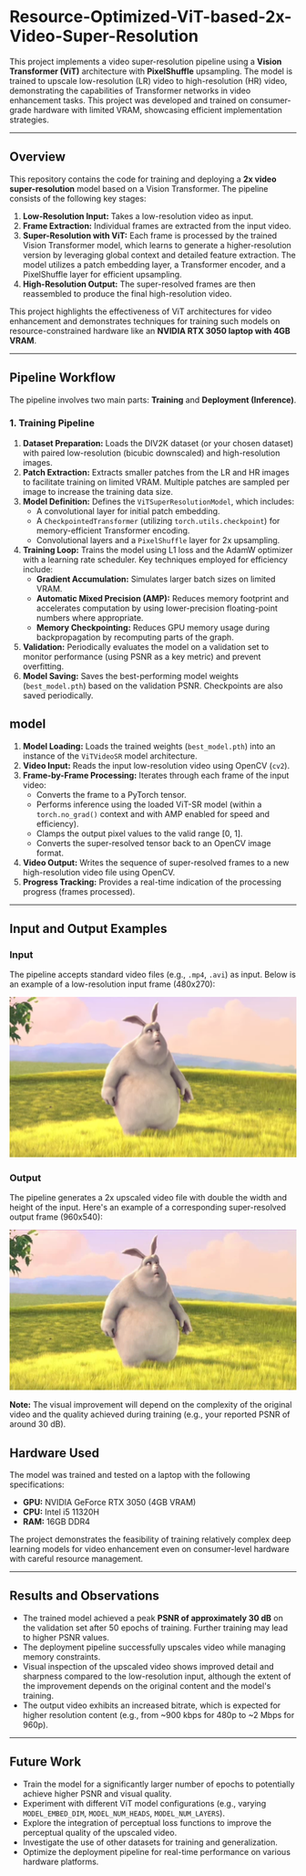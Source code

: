 # Resource-Optimized-ViT-based-2x-Video-Super-Resolution
This project implements a video super-resolution pipeline using a **Vision Transformer (ViT)** architecture with **PixelShuffle** upsampling. The model is trained to upscale low-resolution (LR) video to high-resolution (HR) video, demonstrating the capabilities of Transformer networks in video enhancement tasks. This project was developed and trained on consumer-grade hardware with limited VRAM, showcasing efficient implementation strategies.

---

## Overview

This repository contains the code for training and deploying a **2x video super-resolution** model based on a Vision Transformer. The pipeline consists of the following key stages:

1.  **Low-Resolution Input:** Takes a low-resolution video as input.
2.  **Frame Extraction:** Individual frames are extracted from the input video.
3.  **Super-Resolution with ViT:** Each frame is processed by the trained Vision Transformer model, which learns to generate a higher-resolution version by leveraging global context and detailed feature extraction. The model utilizes a patch embedding layer, a Transformer encoder, and a PixelShuffle layer for efficient upsampling.
4.  **High-Resolution Output:** The super-resolved frames are then reassembled to produce the final high-resolution video.

This project highlights the effectiveness of ViT architectures for video enhancement and demonstrates techniques for training such models on resource-constrained hardware like an **NVIDIA RTX 3050 laptop with 4GB VRAM**.

---

## Pipeline Workflow

The pipeline involves two main parts: **Training** and **Deployment (Inference)**.

### 1. Training Pipeline

1.  **Dataset Preparation:** Loads the DIV2K dataset (or your chosen dataset) with paired low-resolution (bicubic downscaled) and high-resolution images.
2.  **Patch Extraction:** Extracts smaller patches from the LR and HR images to facilitate training on limited VRAM. Multiple patches are sampled per image to increase the training data size.
3.  **Model Definition:** Defines the `ViTSuperResolutionModel`, which includes:
    * A convolutional layer for initial patch embedding.
    * A `CheckpointedTransformer` (utilizing `torch.utils.checkpoint`) for memory-efficient Transformer encoding.
    * Convolutional layers and a `PixelShuffle` layer for 2x upsampling.
4.  **Training Loop:** Trains the model using L1 loss and the AdamW optimizer with a learning rate scheduler. Key techniques employed for efficiency include:
    * **Gradient Accumulation:** Simulates larger batch sizes on limited VRAM.
    * **Automatic Mixed Precision (AMP):** Reduces memory footprint and accelerates computation by using lower-precision floating-point numbers where appropriate.
    * **Memory Checkpointing:** Reduces GPU memory usage during backpropagation by recomputing parts of the graph.
5.  **Validation:** Periodically evaluates the model on a validation set to monitor performance (using PSNR as a key metric) and prevent overfitting.
6.  **Model Saving:** Saves the best-performing model weights (`best_model.pth`) based on the validation PSNR. Checkpoints are also saved periodically.






## model 
1.  **Model Loading:** Loads the trained weights (`best_model.pth`) into an instance of the `ViTVideoSR` model architecture.
2.  **Video Input:** Reads the input low-resolution video using OpenCV (`cv2`).
3.  **Frame-by-Frame Processing:** Iterates through each frame of the input video:
    * Converts the frame to a PyTorch tensor.
    * Performs inference using the loaded ViT-SR model (within a `torch.no_grad()` context and with AMP enabled for speed and efficiency).
    * Clamps the output pixel values to the valid range [0, 1].
    * Converts the super-resolved tensor back to an OpenCV image format.
4.  **Video Output:** Writes the sequence of super-resolved frames to a new high-resolution video file using OpenCV.
5.  **Progress Tracking:** Provides a real-time indication of the processing progress (frames processed).

---

## Input and Output Examples

### Input

The pipeline accepts standard video files (e.g., `.mp4`, `.avi`) as input. Below is an example of a low-resolution input frame (480x270):

![Low-Resolution Input Frame](pic_1.png)

### Output

The pipeline generates a 2x upscaled video file with double the width and height of the input. Here's an example of a corresponding super-resolved output frame (960x540):

![High-Resolution Output Frame](pic_2.png)

**Note:** The visual improvement will depend on the complexity of the original video and the quality achieved during training (e.g., your reported PSNR of around 30 dB).



## Hardware Used

The model was trained and tested on a laptop with the following specifications:

* **GPU:** NVIDIA GeForce RTX 3050 (4GB VRAM)
* **CPU:** Intel i5 11320H
* **RAM:** 16GB DDR4

The project demonstrates the feasibility of training relatively complex deep learning models for video enhancement even on consumer-level hardware with careful resource management.

---

## Results and Observations

* The trained model achieved a peak **PSNR of approximately 30 dB** on the validation set after 50 epochs of training. Further training may lead to higher PSNR values.
* The deployment pipeline successfully upscales video while managing memory constraints.
* Visual inspection of the upscaled video shows improved detail and sharpness compared to the low-resolution input, although the extent of the improvement depends on the original content and the model's training.
* The output video exhibits an increased bitrate, which is expected for higher resolution content (e.g., from ~900 kbps for 480p to ~2 Mbps for 960p).

---

## Future Work

* Train the model for a significantly larger number of epochs to potentially achieve higher PSNR and visual quality.
* Experiment with different ViT model configurations (e.g., varying `MODEL_EMBED_DIM`, `MODEL_NUM_HEADS`, `MODEL_NUM_LAYERS`).
* Explore the integration of perceptual loss functions to improve the perceptual quality of the upscaled video.
* Investigate the use of other datasets for training and generalization.
* Optimize the deployment pipeline for real-time performance on various hardware platforms.

